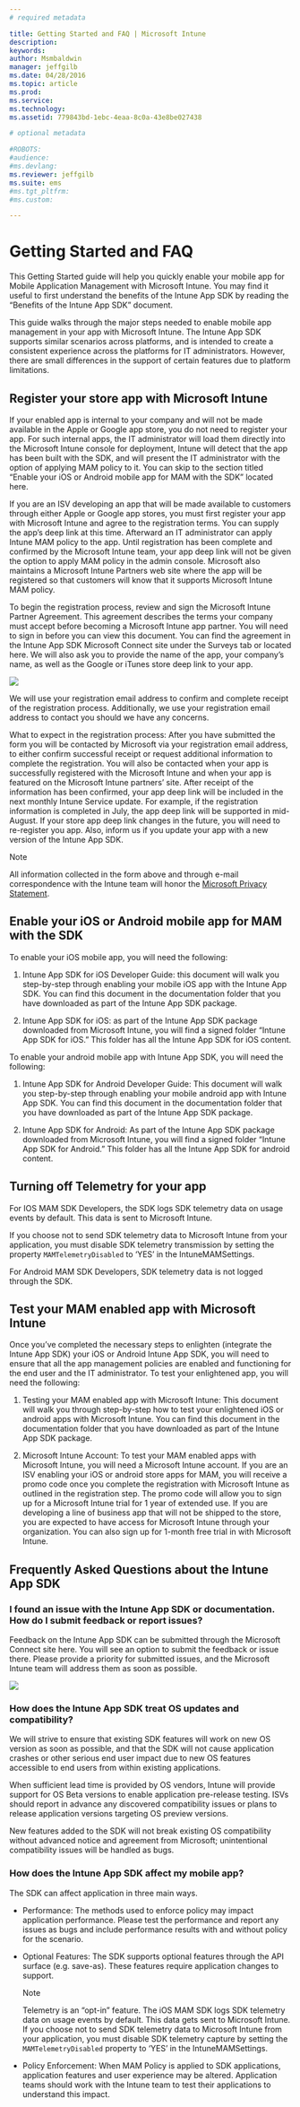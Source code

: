 ```yaml
---
# required metadata

title: Getting Started and FAQ | Microsoft Intune
description:
keywords:
author: Msmbaldwin
manager: jeffgilb
ms.date: 04/28/2016
ms.topic: article
ms.prod:
ms.service:
ms.technology:
ms.assetid: 779843bd-1ebc-4eaa-8c0a-43e8be027438

# optional metadata

#ROBOTS:
#audience:
#ms.devlang:
ms.reviewer: jeffgilb
ms.suite: ems
#ms.tgt_pltfrm:
#ms.custom:

---
```


# Getting Started and FAQ
This Getting Started guide will help you quickly enable your mobile app for Mobile Application Management with Microsoft Intune. You may find it useful to first understand the benefits of the Intune App SDK by reading the “Benefits of the Intune App SDK” document.

This guide walks through the major steps needed to enable mobile app management in your app with Microsoft Intune. The Intune App SDK supports similar scenarios across platforms, and is intended to create a consistent experience across the platforms for IT administrators. However, there are small differences in the support of certain features due to platform limitations.

## Register your store app with Microsoft Intune
If your enabled app is internal to your company and will not be made available in the Apple or Google app store, you do not need to register your app. For such internal apps, the IT administrator will load them directly into the Microsoft Intune console for deployment, Intune will detect that the app has been built with the SDK, and will present the IT administrator with the option of applying MAM policy to it. You can skip to the section titled “Enable your iOS or Android mobile app for MAM with the SDK” located here.

If you are an ISV developing an app that will be made available to customers through either Apple or Google app stores, you must first register your app with Microsoft Intune and agree to the registration terms. You can supply the app’s deep link at this time. Afterward an IT administrator can apply Intune MAM policy to the app. Until registration has been complete and confirmed by the Microsoft Intune team, your app deep link will not be given the option to apply MAM policy in the admin console. Microsoft also maintains a Microsoft Intune Partners web site where the app will be registered so that customers will know that it supports Microsoft Intune MAM policy.

To begin the registration process, review and sign the Microsoft Intune Partner Agreement. This agreement describes the terms your company must accept before becoming a Microsoft Intune app partner. You will need to sign in before you can view this document. You can find the agreement in the Intune App SDK Microsoft Connect site under the Surveys tab or located here. We will also ask you to provide the name of the app, your company’s name, as well as the Google or iTunes store deep link to your app.

![](./media/Microsoft-Connect.png)

We will use your registration email address to confirm and complete receipt of the registration process. Additionally, we use your registration email address to contact you should we have any concerns.

What to expect in the registration process: After you have submitted the form you will be contacted by
Microsoft via your registration email address, to either confirm successful receipt or request additional
information to complete the registration. You will also be contacted when your app is successfully
registered with the Microsoft Intune and when your app is featured on the Microsoft Intune partners’
site.
After receipt of the information has been confirmed, your app deep link will be included in the next
monthly Intune Service update. For example, if the registration information is completed in July, the app
deep link will be supported in mid-August.
If your store app deep link changes in the future, you will need to re-register you app. Also, inform us if
you update your app with a new version of the Intune App SDK.

> [!NOTE]
> All information collected in the form above and through e-mail correspondence with the Intune
> team will honor the [Microsoft Privacy Statement](http://www.microsoft.com/en-us/privacystatement/default.aspx).

## Enable your iOS or Android mobile app for MAM with the SDK
To enable your iOS mobile app, you will need the following:

1.  Intune App SDK for iOS Developer Guide: this document will walk you step-by-step through
    enabling your mobile iOS app with the Intune App SDK. You can find this document in the
    documentation folder that you have downloaded as part of the Intune App SDK package.

2.  Intune App SDK for iOS: as part of the Intune App SDK package downloaded from Microsoft
    Intune, you will find a signed folder “Intune App SDK for iOS.” This folder has all the Intune App
    SDK for iOS content.

To enable your android mobile app with Intune App SDK, you will need the following:

1.  Intune App SDK for Android Developer Guide: This document will walk you step-by-step
    through enabling your mobile android app with Intune App SDK. You can find this document in
    the documentation folder that you have downloaded as part of the Intune App SDK package.

2.  Intune App SDK for Android: As part of the Intune App SDK package downloaded from
    Microsoft Intune, you will find a signed folder “Intune App SDK for Android.” This folder has all
    the Intune App SDK for android content.

## Turning off Telemetry for your app
For IOS MAM SDK Developers, the SDK logs SDK telemetry data on usage events by default. This data is
sent to Microsoft Intune.

If you choose not to send SDK telemetry data to Microsoft Intune from your application, you must
disable SDK telemetry transmission by setting the property `MAMTelemetryDisabled` to ‘YES’ in
the IntuneMAMSettings.

For Android MAM SDK Developers, SDK telemetry data is not logged through the SDK.

## Test your MAM enabled app with Microsoft Intune
Once you’ve completed the necessary steps to enlighten (integrate the Intune App SDK) your iOS or Android Intune App SDK, you will need to ensure that all the app management policies are enabled and functioning for the end user and the IT administrator. To test your enlightened app, you will need the following:

1.  Testing your MAM enabled app with Microsoft Intune: This document will walk you through step-by-step how to test your enlightened iOS or android apps with Microsoft Intune. You can find this document in the documentation folder that you have downloaded as part of the Intune App SDK package.

2.  Microsoft Intune Account: To test your MAM enabled apps with Microsoft Intune, you will need a Microsoft Intune account. If you are an ISV enabling your iOS or android store apps for MAM, you will receive a promo code once you complete the registration with Microsoft Intune as outlined in the registration step. The promo code will allow you to sign up for a Microsoft Intune trial for 1 year of extended use. If you are developing a line of business app that will not be shipped to the store, you are expected to have access for Microsoft Intune through your organization. You can also sign up for 1-month free trial in with Microsoft Intune.

## Frequently Asked Questions about the Intune App SDK

### I found an issue with the Intune App SDK or documentation. How do I submit feedback or report issues?
Feedback on the Intune App SDK can be submitted through the Microsoft Connect site here. You will see an option to submit the feedback or issue there. Please provide a priority for submitted issues, and the Microsoft Intune team will address them as soon as possible.

![](./media/App-Feedback-Form.png)

### How does the Intune App SDK treat OS updates and compatibility?
We will strive to ensure that existing SDK features will work on new OS version as soon as possible, and that the SDK will not cause application crashes or other serious end user impact due to new OS features accessible to end users from within existing applications.

When sufficient lead time is provided by OS vendors, Intune will provide support for OS Beta versions to enable application pre-release testing. ISVs should report in advance any discovered compatibility issues or plans to release application versions targeting OS preview versions.

New features added to the SDK will not break existing OS compatibility without advanced notice and agreement from Microsoft; unintentional compatibility issues will be handled as bugs.

### How does the Intune App SDK affect my mobile app?
The SDK can affect application in three main ways.

-   Performance: The methods used to enforce policy may impact application performance. Please test the performance and report any issues as bugs and include performance results with and without policy for the scenario.

-   Optional Features: The SDK supports optional features through the API surface (e.g. save-as). These features require application changes to support.

    > [!NOTE]
    > Telemetry is an “opt-in” feature. The iOS MAM SDK logs SDK telemetry data on usage events by default. This data gets sent to Microsoft Intune. If you choose not to send SDK telemetry data to Microsoft Intune from your application, you must disable SDK telemetry capture by setting the `MAMTelemetryDisabled` property to ‘YES’ in the IntuneMAMSettings.

-   Policy Enforcement: When MAM Policy is applied to SDK applications, application features and user experience may be altered. Application teams should work with the Intune team to test their applications to understand this impact.

